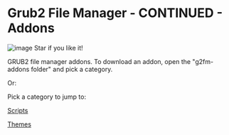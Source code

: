 
# Grub2 File Manager - CONTINUED - Addons

![image](https://github.com/TCFFan123/g2fm-continued/assets/107446530/c6d4f361-5f80-4e15-8241-7c76afa5b95c)
Star if you like it!

GRUB2 file manager addons.
To download an addon, open the "g2fm-addons folder" and pick a category.

Or:

Pick a category to jump to:

[Scripts](https://github.com/TCFFan123/g2fm-addons/tree/main/g2fm-addons/scripts)

[Themes](https://github.com/TCFFan123/g2fm-addons/tree/main/g2fm-addons/themes)
